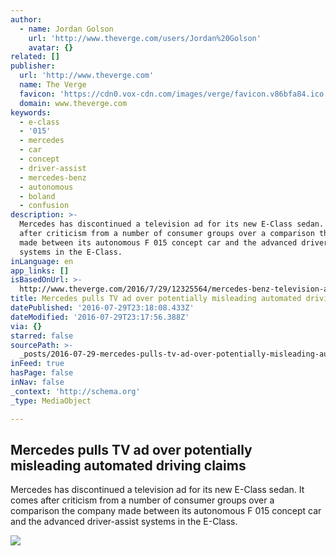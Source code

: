 ```yaml
---
author:
  - name: Jordan Golson
    url: 'http://www.theverge.com/users/Jordan%20Golson'
    avatar: {}
related: []
publisher:
  url: 'http://www.theverge.com'
  name: The Verge
  favicon: 'https://cdn0.vox-cdn.com/images/verge/favicon.v86bfa84.ico'
  domain: www.theverge.com
keywords:
  - e-class
  - '015'
  - mercedes
  - car
  - concept
  - driver-assist
  - mercedes-benz
  - autonomous
  - boland
  - confusion
description: >-
  Mercedes has discontinued a television ad for its new E-Class sedan. It comes
  after criticism from a number of consumer groups over a comparison the company
  made between its autonomous F 015 concept car and the advanced driver-assist
  systems in the E-Class.
inLanguage: en
app_links: []
isBasedOnUrl: >-
  http://www.theverge.com/2016/7/29/12325564/mercedes-benz-television-ad-pulled-e-class
title: Mercedes pulls TV ad over potentially misleading automated driving claims
datePublished: '2016-07-29T23:18:08.433Z'
dateModified: '2016-07-29T23:17:56.388Z'
via: {}
starred: false
sourcePath: >-
  _posts/2016-07-29-mercedes-pulls-tv-ad-over-potentially-misleading-automated-d.md
inFeed: true
hasPage: false
inNav: false
_context: 'http://schema.org'
_type: MediaObject

---
```

<article style=""><h1>Mercedes pulls TV ad over potentially misleading automated driving claims</h1><p>Mercedes has discontinued a television ad for its new E-Class sedan. It comes after criticism from a number of consumer groups over a comparison the company made between its autonomous F 015 concept car and the advanced driver-assist systems in the E-Class.</p><img src="https://cdn2.vox-cdn.com/thumbor/msADbxEg2wRJAPdPg5GugW4LSHk=/173x0:1103x523/1600x900/cdn0.vox-cdn.com/uploads/chorus_image/image/50248637/Screen_20Shot_202016-07-29_20at_202.52.01_20PM.0.png" /></article>